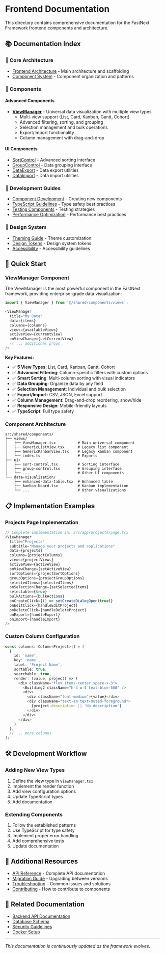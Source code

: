 # Frontend Documentation

This directory contains comprehensive documentation for the FastNext Framework frontend components and architecture.

## 📚 Documentation Index

### 🎯 **Core Architecture**
- [Frontend Architecture](./scaffolding-usage.md) - Main architecture and scaffolding
- [Component System](./component-system.md) - Component organization and patterns

### 🧩 **Components**

#### **Advanced Components**
- [**ViewManager**](./ViewManager.md) - Universal data visualization with multiple view types
  - Multi-view support (List, Card, Kanban, Gantt, Cohort)
  - Advanced filtering, sorting, and grouping
  - Selection management and bulk operations
  - Export/Import functionality
  - Column management with drag-and-drop

#### **UI Components**
- [SortControl](./ViewManager.md#sort--group-options) - Advanced sorting interface
- [GroupControl](./ViewManager.md#sort--group-options) - Data grouping interface
- [DataExport](../src/shared/components/DataExport/README.md) - Data export utilities
- [DataImport](../src/shared/components/DataImport/README.md) - Data import utilities

### 🔧 **Development Guides**
- [Component Development](./component-development.md) - Creating new components
- [TypeScript Guidelines](./typescript-guidelines.md) - Type safety best practices
- [Testing Components](./testing-guidelines.md) - Testing strategies
- [Performance Optimization](./performance.md) - Performance best practices

### 🎨 **Design System**
- [Theming Guide](./theming.md) - Theme customization
- [Design Tokens](./design-tokens.md) - Design system tokens
- [Accessibility](./accessibility.md) - Accessibility guidelines

## 🚀 **Quick Start**

### ViewManager Component

The ViewManager is the most powerful component in the FastNext framework, providing enterprise-grade data visualization:

```typescript
import { ViewManager } from '@/shared/components/views';

<ViewManager
  title="My Data"
  data={items}
  columns={columns}
  views={availableViews}
  activeView={currentView}
  onViewChange={setCurrentView}
  // ... additional props
/>
```

**Key Features:**
- ✅ **5 View Types**: List, Card, Kanban, Gantt, Cohort
- ✅ **Advanced Filtering**: Column-specific filters with custom options
- ✅ **Smart Sorting**: Multi-column sorting with visual indicators
- ✅ **Data Grouping**: Organize data by any field
- ✅ **Selection Management**: Individual and bulk selection
- ✅ **Export/Import**: CSV, JSON, Excel support
- ✅ **Column Management**: Drag-and-drop reordering, show/hide
- ✅ **Responsive Design**: Mobile-friendly layouts
- ✅ **TypeScript**: Full type safety

### Component Architecture

```
src/shared/components/
├── views/
│   ├── ViewManager.tsx          # Main universal component
│   ├── GenericListView.tsx      # Legacy list component
│   ├── GenericKanbanView.tsx    # Legacy kanban component
│   └── index.ts                 # Exports
├── ui/
│   ├── sort-control.tsx         # Sorting interface
│   ├── group-control.tsx        # Grouping interface
│   └── ...                      # Other UI components
└── data-visualization/
    ├── enhanced-data-table.tsx  # Enhanced table
    ├── kanban-board.tsx         # Kanban implementation
    └── ...                      # Other visualizations
```

## 📋 **Implementation Examples**

### Projects Page Implementation

```typescript
// Complete implementation in: src/app/projects/page.tsx
<ViewManager
  title="Projects"
  subtitle="Manage your projects and applications"
  data={projects}
  columns={projectColumns}
  views={projectViews}
  activeView={activeView}
  onViewChange={setActiveView}
  sortOptions={projectSortOptions}
  groupOptions={projectGroupOptions}
  selectedItems={selectedItems}
  onSelectionChange={setSelectedItems}
  selectable={true}
  bulkActions={bulkActions}
  onCreateClick={() => setCreateDialogOpen(true)}
  onEditClick={handleEditProject}
  onDeleteClick={handleDeleteProject}
  onExport={handleExport}
  onImport={handleImport}
/>
```

### Custom Column Configuration

```typescript
const columns: Column<Project>[] = [
  {
    id: 'name',
    key: 'name',
    label: 'Project Name',
    sortable: true,
    searchable: true,
    render: (value, project) => (
      <div className="flex items-center space-x-3">
        <Building2 className="h-4 w-4 text-blue-600" />
        <div>
          <div className="font-medium">{value}</div>
          <div className="text-sm text-muted-foreground">
            {project.description || 'No description'}
          </div>
        </div>
      </div>
    )
  },
  // ... more columns
];
```

## 🛠️ **Development Workflow**

### Adding New View Types

1. Define the view type in `ViewManager.tsx`
2. Implement the render function
3. Add view configuration options
4. Update TypeScript types
5. Add documentation

### Extending Components

1. Follow the established patterns
2. Use TypeScript for type safety
3. Implement proper error handling
4. Add comprehensive tests
5. Update documentation

## 📖 **Additional Resources**

- [API Reference](./api-reference.md) - Complete API documentation
- [Migration Guide](./migration-guide.md) - Upgrading between versions
- [Troubleshooting](./troubleshooting.md) - Common issues and solutions
- [Contributing](./contributing.md) - How to contribute to components

## 🔗 **Related Documentation**

- [Backend API Documentation](../../backend/docs/)
- [Database Schema](../../backend/docs/DEVELOPMENT.md)
- [Security Guidelines](../../backend/docs/SECURITY.md)
- [Docker Setup](../../README.md#docker-deployment)

---

*This documentation is continuously updated as the framework evolves.*